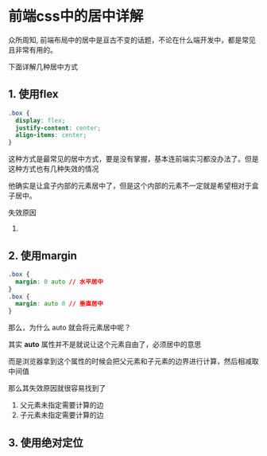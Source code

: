 # 前端css中的居中详解

众所周知, 前端布局中的居中是亘古不变的话题，不论在什么端开发中，都是常见且非常有用的。

下面详解几种居中方式

## 1. 使用flex
```css
.box {
  display: flex;
  justify-content: center;
  align-items: center;
}
```

这种方式是最常见的居中方式，要是没有掌握，基本连前端实习都没办法了。但是这种方式也有几种失效的情况

他确实是让盒子内部的元素居中了，但是这个内部的元素不一定就是希望相对于盒子居中。

失效原因

1.


## 2. 使用margin
```css
.box {
  margin: 0 auto // 水平居中
}
.box {
  margin: auto 0 // 垂直居中
}
```

那么，为什么 auto 就会将元素居中呢？

其实 **auto** 属性并不是就说让这个元素自由了，必须居中的意思

而是浏览器拿到这个属性的时候会把父元素和子元素的边界进行计算，然后相减取中间值

那么其失效原因就很容易找到了

1. 父元素未指定需要计算的边
2. 子元素未指定需要计算的边

## 3. 使用绝对定位

